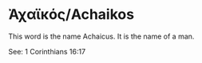 # Ἀχαϊκός/Achaikos
This word is the name Achaicus. It is the name of a man.

See: 1 Corinthians 16:17
